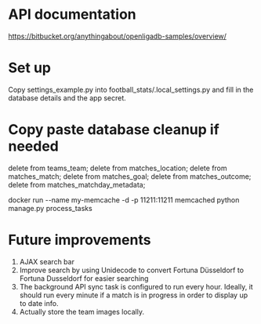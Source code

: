 # API documentation
https://bitbucket.org/anythingabout/openligadb-samples/overview/

# Set up
Copy settings_example.py into football_stats/.local_settings.py and fill in the database details and
the app secret.


# Copy paste database cleanup if needed
delete from teams_team;
delete from matches_location;
delete from matches_match;
delete from matches_goal;
delete from matches_outcome;
delete from matches_matchday_metadata;

docker run --name my-memcache -d -p 11211:11211 memcached
python manage.py process_tasks

# Future improvements
1. AJAX search bar
2. Improve search by using Unidecode to convert Fortuna Düsseldorf to Fortuna Dusseldorf for easier searching
3. The background API sync task is configured to run every hour. Ideally, it should run every minute if
   a match is in progress in order to display up to date info.
4. Actually store the team images locally.